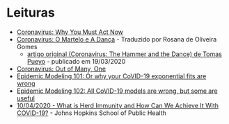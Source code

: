 # Leituras

- [Coronavirus: Why You Must Act Now](https://medium.com/@tomaspueyo/coronavirus-act-today-or-people-will-die-f4d3d9cd99ca)
- [Coronavírus: O Martelo e A Dança](https://medium.com/@rosana.gomes.phd/coronav%C3%ADrus-o-martelo-e-a-dan%C3%A7a-3313cefa9dfb) - Traduzido por Rosana de Oliveira Gomes
    - [artigo original (Coronavirus: The Hammer and the Dance) de Tomas Pueyo](https://medium.com/@tomaspueyo/coronavirus-the-hammer-and-the-dance-be9337092b56) - publicado em 19/03/2020
- [Coronavirus: Out of Many, One](https://medium.com/@tomaspueyo/coronavirus-out-of-many-one-36b886af37e9)
- [Epidemic Modeling 101: Or why your CoVID-19 exponential fits are wrong](https://medium.com/data-for-science/epidemic-modeling-101-or-why-your-covid19-exponential-fits-are-wrong-97aa50c55f8)
- [Epidemic Modeling 102: All CoVID-19 models are wrong, but some are useful](https://medium.com/data-for-science/epidemic-modeling-102-all-covid-19-models-are-wrong-but-some-are-useful-c81202cc6ee9)
- [10/04/2020 - What is Herd Immunity and How Can We Achieve It With COVID-19?](https://www.jhsph.edu/covid-19/articles/achieving-herd-immunity-with-covid19.html) - Johns Hopkins School of Public Health